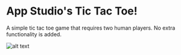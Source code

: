 # App Studio's Tic Tac Toe!

A simple tic tac toe game that requires two human players. No extra functionality is added.

![alt text](https://github.com/Ram0nB/AppsMprog-TicTacToe/blob/master/screenshot.jpeg?raw=true)
